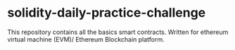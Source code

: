 # solidity-daily-practice-challenge

This repository contains all the basics smart contracts.
Written for ethereum virtual machine (EVM)/ Ethereum Blockchain platform.
